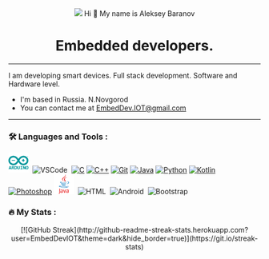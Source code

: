 <div id="header" align="center">
<img src= https://media.giphy.com/media/xUPGcEliCc7bETyfO8/giphy.gif width="300"/>
  Hi 👋 My name is Aleksey Baranov
<h1> Embedded developers. </h1>
</div>

--------------------
I am developing smart devices. Full stack development. Software and Hardware level.

* I'm based in Russia. N.Novgorod
*  You can contact me at [EmbedDev.IOT@gmail.com](mailto:EmbedDev.IOT@gmail.com)
--------------------

### :hammer_and_wrench: Languages and Tools :


<p align="left">
  <img src="https://github.com/devicons/devicon/blob/master/icons/arduino/arduino-original-wordmark.svg" title="RaspberryPi" alt="RaspberryPi" width="40" height="40"/>&nbsp;
  <img src="https://github.com/EmbedDevIOT/devicon/blob/master/icons/raspberrypi/raspberrypi-original.svg" title="VSCode" alt="VSCode" width="40" height="40"/>&nbsp;
  <a href="https://docs.microsoft.com/en-us/cpp/?view=msvc-170" target="_blank" rel="noreferrer"><img src="https://raw.githubusercontent.com/danielcranney/readme-generator/main/public/icons/skills/c-colored.svg" width="36" height="36" alt="C" /></a>
  <a href="https://docs.microsoft.com/en-us/cpp/?view=msvc-170" target="_blank" rel="noreferrer"><img src="https://raw.githubusercontent.com/danielcranney/readme-generator/main/public/icons/skills/cplusplus-colored.svg" width="36" height="36" alt="C++" /></a>
  <a href="https://git-scm.com/" target="_blank" rel="noreferrer"><img src="https://raw.githubusercontent.com/danielcranney/readme-generator/main/public/icons/skills/git-colored.svg" width="36" height="36" alt="Git" /></a>
  <a href="https://www.oracle.com/java/" target="_blank" rel="noreferrer"><img src="https://raw.githubusercontent.com/danielcranney/readme-generator/main/public/icons/skills/java-colored.svg" width="36" height="36" alt="Java" /></a>
  <a href="https://www.python.org/" target="_blank" rel="noreferrer"><img src="https://raw.githubusercontent.com/danielcranney/readme-generator/main/public/icons/skills/python-colored.svg" width="36" height="36" alt="Python" /></a>
  <a href="https://kotlinlang.org/" target="_blank" rel="noreferrer"><img src="https://raw.githubusercontent.com/danielcranney/readme-generator/main/public/icons/skills/kotlin-colored.svg" width="36" height="36" alt="Kotlin" /></a>
  <a href="https://www.adobe.com/uk/products/photoshop.html" target="_blank" rel="noreferrer"><img src="https://raw.githubusercontent.com/danielcranney/readme-generator/main/public/icons/skills/photoshop-colored.svg" width="36" height="36" alt="Photoshop" /></a>
  <img src="https://github.com/devicons/devicon/blob/master/icons/java/java-original-wordmark.svg" title="Java" alt="Java" width="40" height="40"/>&nbsp;
  <img src="https://github.com/EmbedDevIOT/devicon/blob/master/icons/html5/html5-original-wordmark.svg" title="HTML" alt="HTML" width="40" height="40"/>&nbsp;
  <img src="https://github.com/EmbedDevIOT/devicon/blob/master/icons/android/android-original.svg" title="Android" alt="Android" width="40" height="40"/>&nbsp;
  <img src="https://github.com/EmbedDevIOT/devicon/blob/master/icons/bootstrap/bootstrap-original-wordmark.svg" title="Bootstrap" alt="Bootstrap" width="40" height="40"/>&nbsp;
</p>

### :fire: My Stats :
<div align="center">
  [![GitHub Streak](http://github-readme-streak-stats.herokuapp.com?user=EmbedDevIOT&theme=dark&hide_border=true)](https://git.io/streak-stats)
</div>


<!-- ### Socials

<p align="left"> <a href="https://www.github.com/EmbedDevIOT" target="_blank" rel="noreferrer"><img src="https://raw.githubusercontent.com/danielcranney/readme-generator/main/public/icons/socials/github.svg" width="32" height="32" /></a></p> -->
